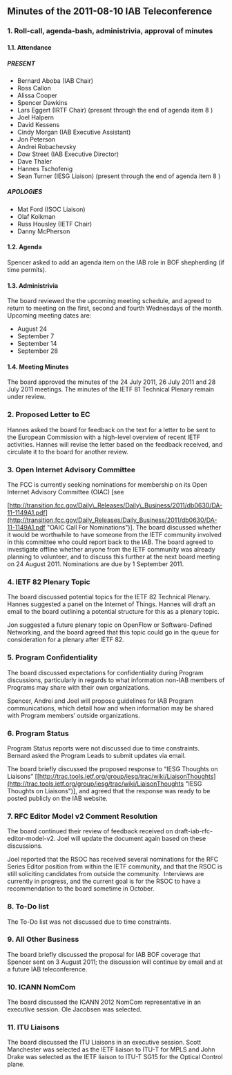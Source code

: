 
Minutes of the 2011-08-10 IAB Teleconference
--------------------------------------------


### 1. Roll-call, agenda-bash, administrivia, approval of minutes


#### 1.1. Attendance


##### PRESENT


* Bernard Aboba (IAB Chair)
* Ross Callon
* Alissa Cooper
* Spencer Dawkins
* Lars Eggert (IRTF Chair) (present through the end of agenda item 8 )
* Joel Halpern
* David Kessens
* Cindy Morgan (IAB Executive Assistant)
* Jon Peterson
* Andrei Robachevsky
* Dow Street (IAB Executive Director)
* Dave Thaler
* Hannes Tschofenig
* Sean Turner (IESG Liaison) (present through the end of agenda item 8 )


##### APOLOGIES


* Mat Ford (ISOC Liaison)
* Olaf Kolkman
* Russ Housley (IETF Chair)
* Danny McPherson


#### 1.2. Agenda


Spencer asked to add an agenda item on the IAB role in BOF shepherding (if time permits).


#### 1.3. Administrivia


The board reviewed the the upcoming meeting schedule, and agreed to return to meeting on the first, second and fourth Wednesdays of the month. Upcoming meeting dates are:


* August 24
* September 7
* September 14
* September 28


#### 1.4. Meeting Minutes


The board approved the minutes of the 24 July 2011, 26 July 2011 and 28 July 2011 meetings. The minutes of the IETF 81 Technical Plenary remain under review.


### 2. Proposed Letter to EC


Hannes asked the board for feedback on the text for a letter to be sent to the European Commission with a high-level overview of recent IETF activities. Hannes will revise the letter based on the feedback received, and circulate it to the board for another review.


### 3. Open Internet Advisory Committee


The FCC is currently seeking nominations for membership on its Open Internet Advisory Committee (OIAC) [see  

[http://transition.fcc.gov/Daily\_Releases/Daily\_Business/2011/db0630/DA-11-1149A1.pdf](http://transition.fcc.gov/Daily_Releases/Daily_Business/2011/db0630/DA-11-1149A1.pdf "OAIC Call For Nominations")]. The board discussed whether it would be worthwhile to have someone from the IETF community involved in this committee who could report back to the IAB. The board agreed to investigate offline whether anyone from the IETF community was already planning to volunteer, and to discuss this further at the next board meeting on 24 August 2011. Nominations are due by 1 September 2011.


### 4. IETF 82 Plenary Topic


The board discussed potential topics for the IETF 82 Technical Plenary. Hannes suggested a panel on the Internet of Things. Hannes will draft an email to the board outlining a potential structure for this as a plenary topic.


Jon suggested a future plenary topic on OpenFlow or Software-Defined Networking, and the board agreed that this topic could go in the queue for consideration for a plenary after IETF 82.


### 5. Program Confidentiality


The board discussed expectations for confidentiality during Program discussions, particularly in regards to what information non-IAB members of Programs may share with their own organizations.


Spencer, Andrei and Joel will propose guidelines for IAB Program communications, which detail how and when information may be shared with Program members’ outside organizations.


### 6. Program Status


Program Status reports were not discussed due to time constraints.  Bernard asked the Program Leads to submit updates via email.


The board briefly discussed the proposed response to “IESG Thoughts on Liaisons” [[http://trac.tools.ietf.org/group/iesg/trac/wiki/LiaisonThoughts](http://trac.tools.ietf.org/group/iesg/trac/wiki/LiaisonThoughts "IESG Thoughts on Liaisons")], and agreed that the response was ready to be posted publicly on the IAB website.


### 7. RFC Editor Model v2 Comment Resolution


The board continued their review of feedback received on draft-iab-rfc-editor-model-v2. Joel will update the document again based on these discussions.


Joel reported that the RSOC has received several nominations for the RFC Series Editor position from within the IETF community, and that the RSOC is still soliciting candidates from outside the community.  Interviews are currently in progress, and the current goal is for the RSOC to have a recommendation to the board sometime in October.


### 8. To-Do list


The To-Do list was not discussed due to time constraints.


### 9. All Other Business


The board briefly discussed the proposal for IAB BOF coverage that Spencer sent on 3 August 2011; the discussion will continue by email and at a future IAB teleconference.


### 10. ICANN NomCom


The board discussed the ICANN 2012 NomCom representative in an executive session. Ole Jacobsen was selected.


### 11. ITU Liaisons


The board discussed the ITU Liaisons in an executive session. Scott Manchester was selected as the IETF liaison to ITU-T for MPLS and John Drake was selected as the IETF liaison to ITU-T SG15 for the Optical Control plane.


